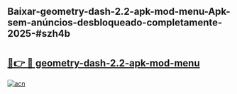 ## Baixar-geometry-dash-2.2-apk-mod-menu-Apk-sem-anúncios-desbloqueado-completamente-2025-#szh4b

# <h2><a href="https://ainizakaria.my?title=geometry-dash-2.2-apk-mod-menu&ref=22M">🔗👉 🔴 geometry-dash-2.2-apk-mod-menu</a></h2>

[![acn](https://github.com/user-attachments/assets/0f9c940e-d8b0-45ae-aac7-cd30a18b3e1c)](https://ainizakaria.my?title=geometry-dash-2.2-apk-mod-menu&ref=22M)

